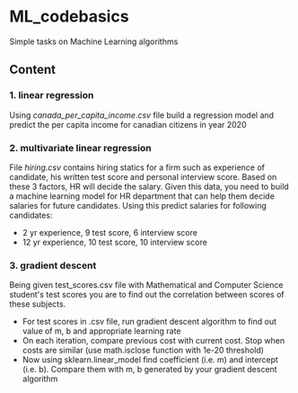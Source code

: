 # ML_codebasics
Simple tasks on Machine Learning algorithms
## Content
### 1. linear regression
Using *canada_per_capita_income.csv* file build a regression model and predict the per capita income for canadian citizens in year 2020

### 2. multivariate linear regression
File *hiring.csv* contains hiring statics for a firm such as experience of candidate, his written test score and personal interview score. Based on these 3 factors, HR will decide the salary. Given this data, you need to build a machine learning model for HR department that can help them decide salaries for future candidates. Using this predict salaries for following candidates:
* 2 yr experience, 9 test score, 6 interview score
* 12 yr experience, 10 test score, 10 interview score

### 3. gradient descent
Being given test_scores.csv file with Mathematical and Computer Science student's test scores you are to find out the correlation between scores of these subjects.
* For test scores in .csv file, run gradient descent algorithm to find out value of m, b and appropriate learning rate
* On each iteration, compare previous cost with current cost. Stop when costs are similar (use math.isclose function with 1e-20 threshold)
* Now using sklearn.linear_model find coefficient (i.e. m) and intercept (i.e. b). Compare them with m, b generated by your gradient descent algorithm
